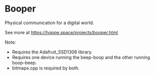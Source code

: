 # Booper
Physical communication for a digital world.

See more at https://hoppe.space/projects/booper.html

Note:
 - Requires the Adafruit_SSD1306 library.
 - Requires one device running the beep-boop and the other running boop-beep.
  - bitmaps.cpp is required by both.
